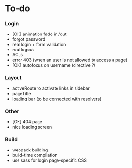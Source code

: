 # To-do #

### Login ###

- [OK] animation fade in /out
- forgot password
- real login + form validation
- real logout
- ACLs
- error 403 (when an user is not allowed to access a page)
- [OK] autofocus on username (directive ?)

### Layout ###

- activeRoute to activate links in sidebar
- pageTitle
- loading bar (to be connected with resolvers)


### Other ###

- [OK] 404 page
- nice loading screen


### Build ###

- webpack building
- build-time compilation
- use sass for login page-specific CSS

